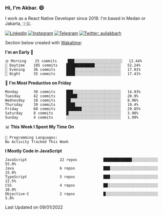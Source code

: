### Hi,  I'm Akbar. 😄

I work as a React Native Developer since 2019. I'm based in Medan or Jakarta, :indonesia:. 

<!-- 🔭 Take a look at my [LinkedIn](https://www.linkedin.com/in/aulia-akbar-harahap/) profile. -->

<!-- For now I still don't have a repository to be proud of, but I'm working on it. -->

[![Linkedin](https://img.shields.io/badge/-Aulia%20Akbar%20Harahap-blue?style=flat-square&labelColor=gray&logo=Linkedin&logoColor=white&link=https://www.linkedin.com/in/aulia-akbar-harahap)](https://www.linkedin.com/in/aulia-akbar-harahap)
[![Instagram](https://img.shields.io/badge/-@auliakbarh-orange?style=flat-square&labelColor=gray&logo=Instagram&logoColor=white&link=https://www.instagram.com/auliakbarh)](https://www.instagram.com/auliakbarh)
[![Telegram](https://img.shields.io/badge/-auliakbarh-informational?style=flat-square&labelColor=gray&logo=telegram&logoColor=white&link=https://t.me/auliakbarh)](https://t.me/auliakbarh)
[![Twitter: auliakbarh](https://img.shields.io/twitter/follow/auliakbarh?style=social)](https://twitter.com/auliakbarh)

Section below created with [Wakatime](https://wakatime.com/):
<!--START_SECTION:waka-->
**I'm an Early 🐤** 

```text
🌞 Morning    25 commits     ███░░░░░░░░░░░░░░░░░░░░░░   12.44% 
🌆 Daytime    105 commits    █████████████░░░░░░░░░░░░   52.24% 
🌃 Evening    36 commits     ████░░░░░░░░░░░░░░░░░░░░░   17.91% 
🌙 Night      35 commits     ████░░░░░░░░░░░░░░░░░░░░░   17.41%

```
📅 **I'm Most Productive on Friday** 

```text
Monday       30 commits     ███░░░░░░░░░░░░░░░░░░░░░░   14.93% 
Tuesday      42 commits     █████░░░░░░░░░░░░░░░░░░░░   20.9% 
Wednesday    18 commits     ██░░░░░░░░░░░░░░░░░░░░░░░   8.96% 
Thursday     39 commits     ████░░░░░░░░░░░░░░░░░░░░░   19.4% 
Friday       60 commits     ███████░░░░░░░░░░░░░░░░░░   29.85% 
Saturday     8 commits      █░░░░░░░░░░░░░░░░░░░░░░░░   3.98% 
Sunday       4 commits      ░░░░░░░░░░░░░░░░░░░░░░░░░   1.99%

```


📊 **This Week I Spent My Time On** 

```text
💬 Programming Languages: 
No Activity Tracked This Week

```

**I Mostly Code in JavaScript** 

```text
JavaScript               22 repos            █████████████░░░░░░░░░░░░   55.0% 
Java                     6 repos             ███░░░░░░░░░░░░░░░░░░░░░░   15.0% 
TypeScript               5 repos             ███░░░░░░░░░░░░░░░░░░░░░░   12.5% 
CSS                      4 repos             ██░░░░░░░░░░░░░░░░░░░░░░░   10.0% 
Objective-C              2 repos             █░░░░░░░░░░░░░░░░░░░░░░░░   5.0%

```



 Last Updated on 09/01/2022
<!--END_SECTION:waka-->


<!--
**auliakbarh/auliakbarh** is a ✨ _special_ ✨ repository because its `README.md` (this file) appears on your GitHub profile.

Here are some ideas to get you started:

- 🔭 I’m currently working on ...
- 🌱 I’m currently learning ...
- 👯 I’m looking to collaborate on ...
- 🤔 I’m looking for help with ...
- 💬 Ask me about ...
- 📫 How to reach me: ...
- 😄 Pronouns: ...
- ⚡ Fun fact: ...
-->
